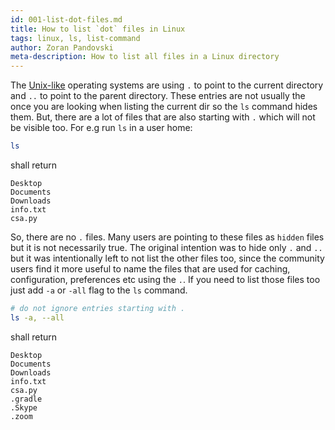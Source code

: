 ```yaml
---
id: 001-list-dot-files.md
title: How to list `dot` files in Linux
tags: linux, ls, list-command
author: Zoran Pandovski
meta-description: How to list all files in a Linux directory
---
```


The [Unix-like](https://en.wikipedia.org/wiki/Unix-like) operating systems are using `.` to point to the current directory and `..` to point to the parent directory. These entries are not usually the once you are looking when listing the current dir so the `ls` command hides them. But, there are a lot of files that are also starting with `.` which will not be visible too. For e.g run `ls` in a user home:

```bash
ls
```
shall return

```
Desktop
Documents
Downloads
info.txt
csa.py
```

So, there are no `.` files. Many users are pointing to these files as `hidden` files but it is not necessarily true. The original intention was to hide only `.` and `..` but it was intentionally left to not list the other files too, since the community users find it more useful to name the files that are used for caching, configuration, preferences etc using the `.`. If you need to list those files too just add `-a` or `-all` flag to the `ls` command.

```bash
# do not ignore entries starting with .
ls -a, --all
```

shall return

```
Desktop
Documents
Downloads
info.txt
csa.py
.gradle
.Skype
.zoom
```